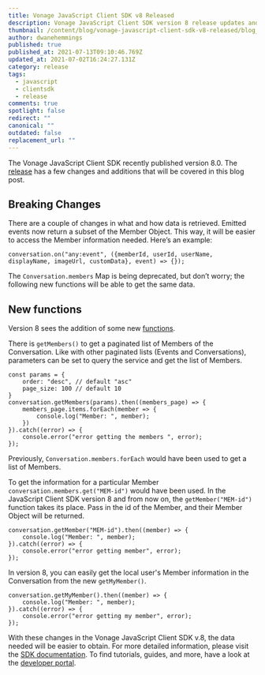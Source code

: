 ```yaml
---
title: Vonage JavaScript Client SDK v8 Released
description: Vonage JavaScript Client SDK version 8 release updates and changes.
thumbnail: /content/blog/vonage-javascript-client-sdk-v8-released/blog_sdk-updates_1200x600.png
author: dwanehemmings
published: true
published_at: 2021-07-13T09:10:46.769Z
updated_at: 2021-07-02T16:24:27.131Z
category: release
tags:
  - javascript
  - clientsdk
  - release
comments: true
spotlight: false
redirect: ""
canonical: ""
outdated: false
replacement_url: ""
---
```

The Vonage JavaScript Client SDK recently published version 8.0. The [release](https://developer.nexmo.com/client-sdk/sdk-documentation/javascript/release-notes) has a few changes and additions that will be covered in this blog post.

## Breaking Changes

There are a couple of changes in what and how data is retrieved. Emitted events now return a subset of the Member Object. This way, it will be easier to access the Member information needed. Here’s an example:

```
conversation.on("any:event", ({memberId, userId, userName, displayName, imageUrl, customData}, event) => {});
```

The `Conversation.members` Map is being deprecated, but don’t worry; the following new functions will be able to get the same data. 

## New functions

Version 8 sees the addition of some new [functions](https://developer.nexmo.com/client-sdk/in-app-messaging/guides/get-member-s-information/javascript).

There is `getMembers()` to get a paginated list of Members of the Conversation. Like with other paginated lists (Events and Conversations), parameters can be set to query the service and get the list of Members.

```
const params = {
    order: "desc", // default "asc"
    page_size: 100 // default 10
}
conversation.getMembers(params).then((members_page) => {
    members_page.items.forEach(member => {
        console.log("Member: ", member);
    })
}).catch((error) => {
    console.error("error getting the members ", error);
});
```

Previously, `Conversation.members.forEach` would have been used to get a list of Members.

To get the information for a particular Member `conversation.members.get("MEM-id")` would have been used. In the JavaScript Client SDK version 8 and from now on, the `getMember("MEM-id")` function takes its place. Pass in the id of the Member, and their Member Object will be returned.

```
conversation.getMember("MEM-id").then((member) => {
    console.log("Member: ", member);
}).catch((error) => {
    console.error("error getting member", error);
});
```

In version 8, you can easily get the local user's Member information in the Conversation from the new `getMyMember()`.

```
conversation.getMyMember().then((member) => {
    console.log("Member: ", member);
}).catch((error) => {
    console.error("error getting my member", error);
});
```

With these changes in the Vonage JavaScript Client SDK v.8, the data needed will be easier to obtain. For more detailed information, please visit the [SDK documentation](https://developer.nexmo.com/sdk/stitch/javascript/index.html). To find tutorials, guides, and more, have a look at the [developer portal](https://developer.nexmo.com/client-sdk/overview).
